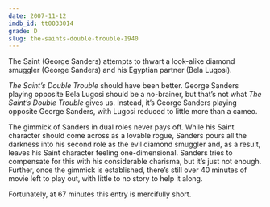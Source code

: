 ```yaml
---
date: 2007-11-12
imdb_id: tt0033014
grade: D
slug: the-saints-double-trouble-1940
---
```


The Saint (George Sanders) attempts to thwart a look-alike diamond smuggler (George Sanders) and his Egyptian partner (Bela Lugosi).

_The Saint’s Double Trouble_ should have been better. George Sanders playing opposite Bela Lugosi should be a no-brainer, but that’s not what _The Saint’s Double Trouble_ gives us. Instead, it’s George Sanders playing opposite George Sanders, with Lugosi reduced to little more than a cameo.

The gimmick of Sanders in dual roles never pays off. While his Saint character should come across as a lovable rogue, Sanders pours all the darkness into his second role as the evil diamond smuggler and, as a result, leaves his Saint character feeling one-dimensional. Sanders tries to compensate for this with his considerable charisma, but it’s just not enough. Further, once the gimmick is established, there’s still over 40 minutes of movie left to play out, with little to no story to help it along.

Fortunately, at 67 minutes this entry is mercifully short.
